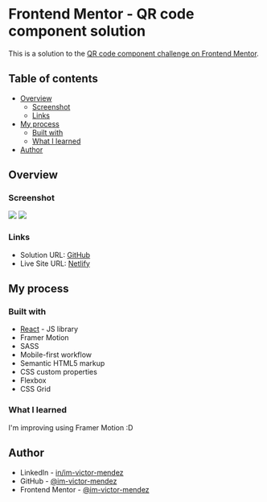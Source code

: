# Frontend Mentor - QR code component solution

This is a solution to the [QR code component challenge on Frontend Mentor](https://www.frontendmentor.io/challenges/qr-code-component-iux_sIO_H).

## Table of contents

- [Overview](#overview)
  - [Screenshot](#screenshot)
  - [Links](#links)
- [My process](#my-process)
  - [Built with](#built-with)
  - [What I learned](#what-i-learned)
- [Author](#author)

## Overview

### Screenshot

![](./src/assets/overview/Overview.gif)
![](./src/assets/overview/Mobile%20Overview.jpeg)

### Links

- Solution URL: [GitHub](https://github.com/im-victor-mendez/qr_code)
- Live Site URL: [Netlify](https://qr-code-im-victor-mendez.netlify.app/)

## My process

### Built with

- [React](https://reactjs.org/) - JS library
- Framer Motion
- SASS
- Mobile-first workflow
- Semantic HTML5 markup
- CSS custom properties
- Flexbox
- CSS Grid

### What I learned

I'm improving using Framer Motion :D

## Author

- LinkedIn - [in/im-victor-mendez](https://www.linkedin.com/in/im-victor-mendez/)
- GitHub - [@im-victor-mendez](https://github.com/im-victor-mendez)
- Frontend Mentor - [@im-victor-mendez](https://www.frontendmentor.io/profile/im-victor-mendez)

